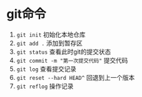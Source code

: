 # git命令

1. `git init` 初始化本地仓库
2. `git add .` 添加到暂存区
3. `git status` 查看此时git的提交状态
4. `git commit -m "第一次提交代码"` 提交代码
5. `git log` 查看提交记录
6. `git reset --hard HEAD^` 回退到上一个版本
7. `git reflog` 操作记录
